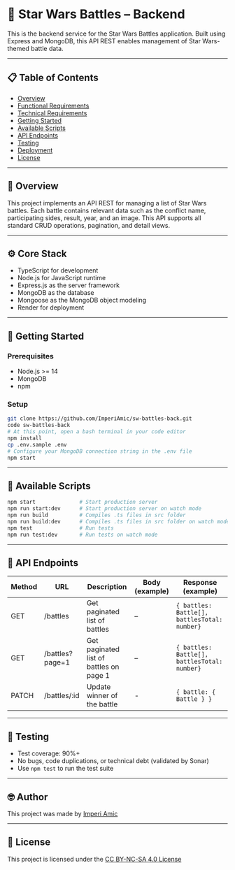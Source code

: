 # 🌌 Star Wars Battles – Backend

This is the backend service for the Star Wars Battles application. Built using Express and MongoDB, this API REST enables management of Star Wars-themed battle data.

---

## 📋 Table of Contents

- [Overview](#overview)
- [Functional Requirements](#functional-requirements)
- [Technical Requirements](#technical-requirements)
- [Getting Started](#getting-started)
- [Available Scripts](#available-scripts)
- [API Endpoints](#api-endpoints)
- [Testing](#testing)
- [Deployment](#deployment)
- [License](#license)

---

## 📖 Overview

This project implements an API REST for managing a list of Star Wars battles. Each battle contains relevant data such as the conflict name, participating sides, result, year, and an image. This API supports all standard CRUD operations, pagination, and detail views.

---

## ⚙️ Core Stack

- TypeScript for development
- Node.js for JavaScript runtime
- Express.js as the server framework
- MongoDB as the database
- Mongoose as the MongoDB object modeling
- Render for deployment

---

## 🚀 Getting Started

### Prerequisites

- Node.js >= 14
- MongoDB
- npm

### Setup

```bash
git clone https://github.com/ImperiAmic/sw-battles-back.git
code sw-battles-back
# At this point, open a bash terminal in your code editor
npm install
cp .env.sample .env
# Configure your MongoDB connection string in the .env file
npm start
```

---

## 📜 Available Scripts

```bash
npm start              # Start production server
npm run start:dev      # Start production server on watch mode
npm run build          # Compiles .ts files in src folder
npm run build:dev      # Compiles .ts files in src folder on watch mode
npm test               # Run tests
npm run test:dev       # Run tests on watch mode
```

---

## 📡 API Endpoints

| Method | URL             | Description                             | Body (example) | Response (example)                           |
| ------ | --------------- | --------------------------------------- | -------------- | -------------------------------------------- |
| GET    | /battles        | Get paginated list of battles           | –              | `{ battles: Battle[], battlesTotal: number}` |
| GET    | /battles?page=1 | Get paginated list of battles on page 1 | –              | `{ battles: Battle[], battlesTotal: number}` |
| PATCH  | /battles/:id    | Update winner of the battle             | -              | `{ battle: { Battle } }`                     |

---

## 🧪 Testing

- Test coverage: 90%+
- No bugs, code duplications, or technical debt (validated by Sonar)
- Use `npm test` to run the test suite

---

## 🤓 Author

This project was made by [Imperi Amic](https://www.imperiamic.com/)

---

## 📄 License

This project is licensed under the [CC BY-NC-SA 4.0 License](./LICENSE)
